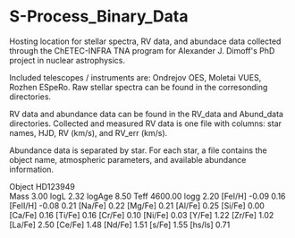 # S-Process_Binary_Data
Hosting location for stellar spectra, RV data, and abundace data collected through the ChETEC-INFRA TNA program for Alexander J. Dimoff's PhD project in nuclear astrophysics.

Included telescopes / instruments are: Ondrejov OES, Moletai VUES, Rozhen ESpeRo. Raw stellar spectra can be found in the corresonding directories.

RV data and abundance data can be found in the RV_data and Abund_data directories. Collected and measured RV data is one file with columns: star names, HJD, RV (km/s), and RV_err (km/s). 

Abundance data is separated by star. For each star, a file contains the object name, atmospheric parameters, and available abundance information. 

Object         HD123949  
Mass           3.00
logL           2.32
logAge         8.50
Teff           4600.00
logg           2.20
[FeI/H]        -0.09     0.16
[FeII/H]       -0.08     0.21
[Na/Fe]        0.22
[Mg/Fe]        0.21
[Al/Fe]        0.25
[Si/Fe]        0.00
[Ca/Fe]        0.16
[Ti/Fe]        0.16
[Cr/Fe]        0.10
[Ni/Fe]        0.03
[Y/Fe]         1.22
[Zr/Fe]        1.02
[La/Fe]        2.50
[Ce/Fe]        1.48
[Nd/Fe]        1.51
[s/Fe]         1.55
[hs/ls]        0.71
